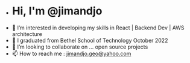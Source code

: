 -  <h1>Hi, I'm @jimandjo</h1>
- 👀 I’m interested in developing my skills in React | Backend Dev | AWS architecture
- 🌱 I graduated from Bethel School of Technology October 2022
- 💞️ I’m looking to collaborate on ... open source projects
- 📫 How to reach me : jimandjo.geo@yahoo.com

<!---
jimandjo/jimandjo is a ✨ special ✨ repository because its `README.md` (this file) appears on your GitHub profile.
You can click the Preview link to take a look at your changes.
--->
